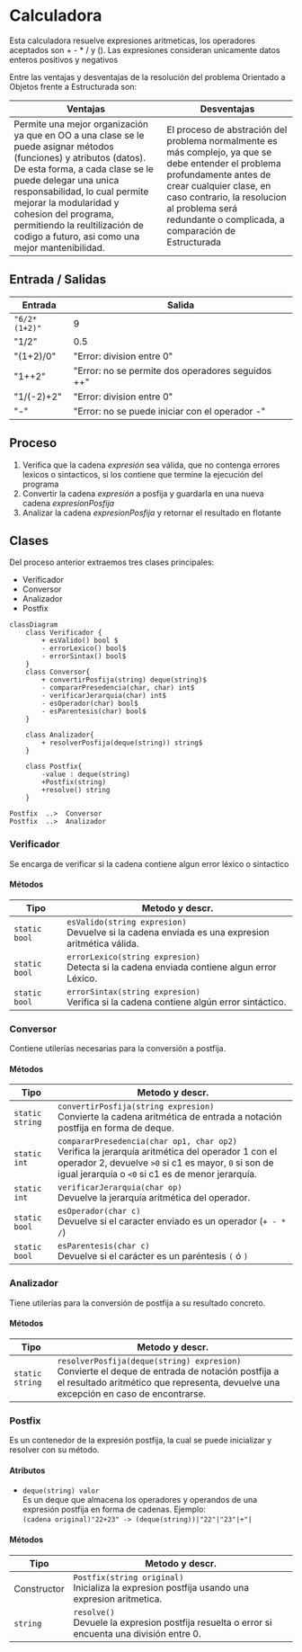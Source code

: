 
# Calculadora 
Esta calculadora resuelve expresiones aritmeticas, los operadores aceptados son + - * / y (). Las expresiones consideran unicamente datos enteros positivos y negativos 

Entre las ventajas y desventajas de la resolución del problema Orientado a Objetos frente a Estructurada son:

|Ventajas | Desventajas|
|----------|-----------|
|Permite una mejor organización ya que en OO a una clase se le puede asignar métodos (funciones) y atributos (datos). De esta forma, a cada clase se le puede delegar una unica responsabilidad, lo cual permite mejorar la modularidad y cohesion del programa, permitiendo la reultilización de codigo a futuro, asi como una mejor mantenibilidad. |El proceso de abstración del problema normalmente es más complejo, ya que se debe entender el problema profundamente antes de crear cualquier clase, en caso contrario, la resolucion al problema será redundante o complicada, a comparación de Estructurada|


## Entrada / Salidas

|Entrada | Salida |
|---|---|
|`"6/2*(1+2)"`|9|
|"1/2"|0.5|
|"(1+2)/0"| "Error: division entre 0"|
|"1++2" |"Error: no se permite dos operadores seguidos ++"|
|"1/(-2)+2" |"Error: division entre 0"|
|"-" |"Error: no se puede iniciar con el operador -"|

## Proceso
1. Verifica que la cadena _expresión_ sea válida, que no contenga errores lexicos o sintacticos, si los contiene que termine la ejecución del programa
2. Convertir la cadena _expresión_ a posfija y guardarla en una nueva cadena _expresionPosfija_
3. Analizar la cadena _expresionPosfija_ y retornar el resultado en flotante

## Clases

Del proceso anterior extraemos tres clases principales:
- Verificador
- Conversor
- Analizador
- Postfix

``` mermaid
classDiagram
    class Verificador {
		+ esValido() bool $
		- errorLexico() bool$
		- errorSintax() bool$
	}
	class Conversor{
		+ convertirPosfija(string) deque(string)$
		- compararPresedencia(char, char) int$
		- verificarJerarquia(char) int$
		- esOperador(char) bool$
		- esParentesis(char) bool$
	}

	class Analizador{
		+ resolverPosfija(deque(string)) string$
	}

	class Postfix{
		-value : deque(string)
		+Postfix(string)
        +resolve() string
	}

Postfix  ..>  Conversor
Postfix  ..>  Analizador

```

### Verificador
Se encarga de verificar si la cadena contiene algun error léxico o sintactico


#### Métodos
|Tipo|Metodo y descr.|
|---|---|
|`static bool`|`esValido(string expresion)`<br>Devuelve si la cadena enviada es una expresion aritmética válida.|
|`static bool`|`errorLexico(string expresion)`<br>Detecta si la cadena enviada contiene algun error Léxico.|
|`static bool`|`errorSintax(string expresion)`<br>Verifica si la cadena contiene algún error sintáctico.|

### Conversor
Contiene utilerías necesarias para la conversión a postfija.

#### Métodos
|Tipo|Metodo y descr.|
|---|---|
|`static string`|`convertirPosfija(string expresion)`<br>Convierte la cadena aritmética de entrada a notación postfija en forma de deque.|
|`static int`|`compararPresedencia(char op1, char op2)`<br>Verifica la jerarquía aritmética del operador 1 con el operador 2, devuelve `>0` si c1 es mayor, `0` si son de igual jerarquía o `<0` si c1 es de menor jerarquía.|
|`static int`|`verificarJerarquia(char op)`<br>Devuelve la jerarquía aritmética del operador.|
|`static bool`|`esOperador(char c)`<br>Devuelve si el caracter enviado es un operador (`+ - * /`)|
|`static bool`|`esParentesis(char c)`<br>Devuelve si el carácter es un paréntesis `(` ó `)`|

### Analizador
Tiene utilerías para la conversión de postfija a su resultado concreto.

#### Métodos
|Tipo|Metodo y descr.|
|---|---|
|`static string`|`resolverPosfija(deque(string) expresion)`<br>Convierte el deque de entrada de notación postfija a el resultado aritmético que representa, devuelve una excepción en caso de encontrarse.|



### Postfix
Es un contenedor de la expresión postfija, la cual se puede inicializar y resolver con su método.

#### Atributos
* `deque(string) valor`<br>Es un deque que almacena los operadores y operandos de una expresión postfija en forma de cadenas. Ejemplo:<br>`(cadena original)"22+23" -> (deque(string))|"22"|"23"|+"|`

#### Métodos

|Tipo|Metodo y descr.|
|---|---|
|Constructor|`Postfix(string original)`<br>Inicializa la expresion postfija usando una expresion aritmetica.|
|`string`|`resolve()`<br>Devuele la expresion postfija resuelta o error si encuenta una división entre 0.|

